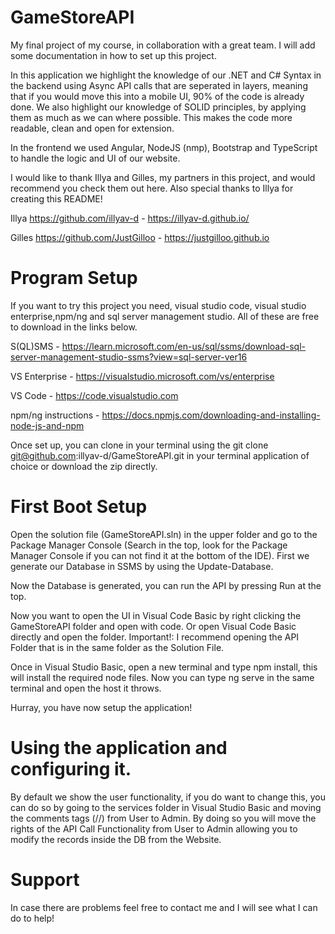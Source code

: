 # GameStoreAPI
 My final project of my course, in collaboration with a great team.
 I will add some documentation in how to set up this project.
 
 In this application we highlight the knowledge of our .NET and C# Syntax in the backend using Async API calls that are seperated in layers, meaning that if you would move this into a mobile UI, 90% of the code is already done.
We also highlight our knowledge of SOLID principles, by applying them as much as we can where possible. This makes the code more readable, clean and open for extension.

In the frontend we used Angular, NodeJS (nmp), Bootstrap and TypeScript to handle the logic and UI of our website.

I would like to thank Illya and Gilles, my partners in this project, and would recommend you check them out here.
Also special thanks to Illya for creating this README!

Illya
https://github.com/illyav-d - https://illyav-d.github.io/

Gilles
https://github.com/JustGilloo - https://justgilloo.github.io

# Program Setup
If you want to try this project you need, visual studio code, visual studio enterprise,npm/ng and sql server management studio.
All of these are free to download in the links below.

S(QL)SMS - 
https://learn.microsoft.com/en-us/sql/ssms/download-sql-server-management-studio-ssms?view=sql-server-ver16

VS Enterprise - 
https://visualstudio.microsoft.com/vs/enterprise

VS Code - 
https://code.visualstudio.com

npm/ng instructions - 
https://docs.npmjs.com/downloading-and-installing-node-js-and-npm

Once set up, you can clone in your terminal using the git clone git@github.com:illyav-d/GameStoreAPI.git in your terminal application of choice or download the zip directly.

# First Boot Setup
Open the solution file (GameStoreAPI.sln) in the upper folder and go to the Package Manager Console (Search in the top, look for the Package Manager Console if you can not find it at the bottom of the IDE).
First we generate our Database in SSMS by using the Update-Database.

Now the Database is generated, you can run the API by pressing Run at the top.

Now you want to open the UI in Visual Code Basic by right clicking the GameStoreAPI folder and open with code. Or open Visual Code Basic directly and open the folder.
Important!: I recommend opening the API Folder that is in the same folder as the Solution File.

Once in Visual Studio Basic, open a new terminal and type npm install, this will install the required node files.
Now you can type ng serve in the same terminal and open the host it throws.

Hurray, you have now setup the application!

# Using the application and configuring it.

By default we show the user functionality, if you do want to change this, you can do so by going to the services folder in Visual Studio Basic and moving the comments tags (//) from User to Admin.
By doing so you will move the rights of the API Call Functionality from User to Admin allowing you to modify the records inside the DB from the Website.

# Support
In case there are problems feel free to contact me and I will see what I can do to help!
